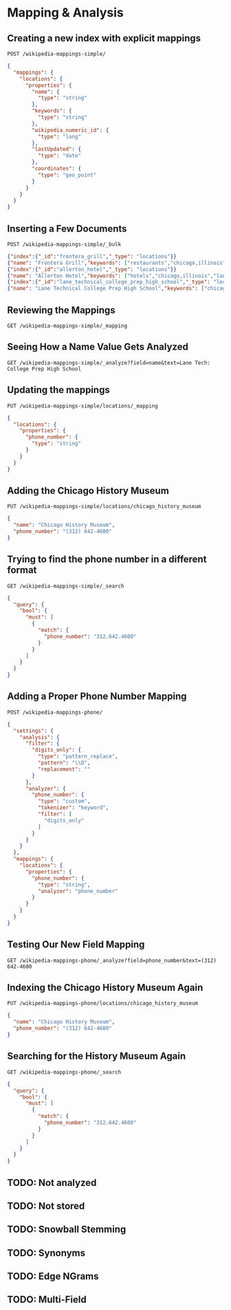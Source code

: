# Mapping & Analysis

## Creating a new index with explicit mappings

`POST /wikipedia-mappings-simple/`

```json
{
  "mappings": {
    "locations": {
      "properties": {
        "name": {
          "type": "string"
        },
        "keywords": {
          "type": "string"
        },
        "wikipedia_numeric_id": {
          "type": "long"
        },
        "lastUpdated": {
          "type": "date"
        },
        "coordinates": {
          "type": "geo_point"
        }
      }
    }
  }
}
```

## Inserting a Few Documents

`POST /wikipedia-mappings-simple/_bulk`

```json
{"index":{"_id":"frontera_grill","_type": "locations"}}
{"name": "Frontera Grill","keywords": ["restaurants","chicago,illinois"],"about": "Frontera Grill is a Southwestern restaurant in Chicago, Illinois. It is owned by Rick Bayless. It opened in January 1987 and is located at 445 N. Clark Street in Chicago's River North neighborhood.","wikipedia_numeric_id": 7353370,"lastUpdated": "2012-04-30T02:14:41+0000","coordinates": [-87.630806,41.890575]}
{"index":{"_id":"allerton_hotel","_type": "locations"}}
{"name": "Allerton Hotel","keywords": ["hotels","chicago,illinois","landmarks","skyscrapers"],"geo_geometry_type": "Point","about": "The Allerton Hotel is a 25-story 360 foot (110 m) hotel skyscraper along the Magnificent Mile in the Near North Side community area of Chicago, Illinois.","wikipedia_numeric_id": 11221483,"coordinates": [-87.6238,41.8952]}
{"index":{"_id":"lane_technical_college_prep_high_school","_type": "locations"}}
{"name": "Lane Technical College Prep High School","keywords": ["chicago","public","schools","magnet","illinois","educational","institutions","established","in1908","chicago,illinois"],"about": "Albert G. Lane Technical College Preparatory High School (also known as Lane Tech), is a public, four-year, magnet high school located on the northwest side of Chicago.","wikipedia_numeric_id": 3616501,"lastUpdated": "2012-08-14T07:09:31+0000"}
```

## Reviewing the Mappings

`GET /wikipedia-mappings-simple/_mapping`

## Seeing How a Name Value Gets Analyzed

`GET /wikipedia-mappings-simple/_analyze?field=name&text=Lane Tech: College Prep High School`

## Updating the mappings

`PUT /wikipedia-mappings-simple/locations/_mapping`

```json
{
  "locations": {
    "properties": {
      "phone_number": {
        "type": "string"
      }
    }
  }
}
```

## Adding the Chicago History Museum

`PUT /wikipedia-mappings-simple/locations/chicago_history_museum`

```json
{
  "name": "Chicago History Museum",
  "phone_number": "(312) 642-4600"
}
```

## Trying to find the phone number in a different format

`GET /wikipedia-mappings-simple/_search`

```json
{
  "query": {
    "bool": {
      "must": [
        {
          "match": {
            "phone_number": "312.642.4600"
          }
        }
      ]
    }
  }
}
```

## Adding a Proper Phone Number Mapping

`POST /wikipedia-mappings-phone/`

```json
{
  "settings": {
    "analysis": {
      "filter": {
        "digits_only": {
          "type": "pattern_replace",
          "pattern": "\\D",
          "replacement": ""
        }
      },
      "analyzer": {
        "phone_number": {
          "type": "custom",
          "tokenizer": "keyword",
          "filter": [
            "digits_only"
          ]
        }
      }
    }
  },
  "mappings": {
    "locations": {
      "properties": {
        "phone_number": {
          "type": "string",
          "analyzer": "phone_number"
        }
      }
    }
  }
}
```

## Testing Our New Field Mapping

`GET /wikipedia-mappings-phone/_analyze?field=phone_number&text=(312) 642-4600`

## Indexing the Chicago History Museum Again

`PUT /wikipedia-mappings-phone/locations/chicago_history_museum`

```json
{
  "name": "Chicago History Museum",
  "phone_number": "(312) 642-4600"
}
```

## Searching for the History Museum Again

`GET /wikipedia-mappings-phone/_search`

```json
{
  "query": {
    "bool": {
      "must": [
        {
          "match": {
            "phone_number": "312.642.4600"
          }
        }
      ]
    }
  }
}
```

## TODO: Not analyzed

## TODO: Not stored

## TODO: Snowball Stemming

## TODO: Synonyms

## TODO: Edge NGrams

## TODO: Multi-Field

